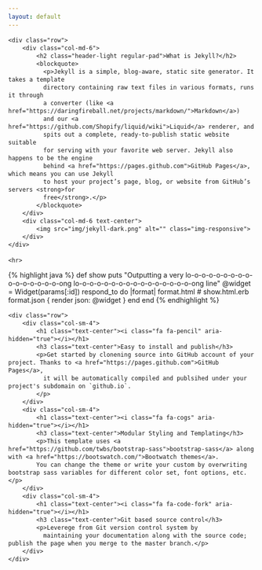 ```yaml
---
layout: default
---
```



<div class="container">

    <div class="row">
        <div class="col-md-6">
            <h2 class="header-light regular-pad">What is Jekyll?</h2>
            <blockquote>
              <p>Jekyll is a simple, blog-aware, static site generator. It takes a template
              directory containing raw text files in various formats, runs it through
              a converter (like <a href="https://daringfireball.net/projects/markdown/">Markdown</a>)
              and our <a href="https://github.com/Shopify/liquid/wiki">Liquid</a> renderer, and
              spits out a complete, ready-to-publish static website suitable
              for serving with your favorite web server. Jekyll also happens to be the engine
              behind <a href="https://pages.github.com">GitHub Pages</a>, which means you can use Jekyll
              to host your project’s page, blog, or website from GitHub’s servers <strong>for
              free</strong>.</p>
            </blockquote>
        </div>
        <div class="col-md-6 text-center">
            <img src="img/jekyll-dark.png" alt="" class="img-responsive">
        </div>
    </div>

    <hr>


{% highlight java %}
def show
  puts "Outputting a very lo-o-o-o-o-o-o-o-o-o-o-o-o-o-o-o-ong lo-o-o-o-o-o-o-o-o-o-o-o-o-o-o-o-ong line"
  @widget = Widget(params[:id])
  respond_to do |format|
    format.html # show.html.erb
    format.json { render json: @widget }
  end
end
{% endhighlight %}

    <div class="row">
        <div class="col-sm-4">
            <h1 class="text-center"><i class="fa fa-pencil" aria-hidden="true"></i></h1>
            <h3 class="text-center">Easy to install and publish</h3>
            <p>Get started by clonening source into GitHub account of your project. Thanks to <a href="https://pages.github.com">GitHub Pages</a>,
              it will be automatically compiled and publsihed under your project's subdomain on `github.io`.
            </p>
        </div>
        <div class="col-sm-4">
            <h1 class="text-center"><i class="fa fa-cogs" aria-hidden="true"></i></h1>
            <h3 class="text-center">Modular Styling and Templating</h3>
            <p>This template uses <a href="https://github.com/twbs/bootstrap-sass">bootstrap-sass</a> along with <a href="https://bootswatch.com/">Bootwatch themes</a>.
            You can change the theme or write your custom by overwriting bootstrap sass variables for different color set, font options, etc.</p>
        </div>
        <div class="col-sm-4">
            <h1 class="text-center"><i class="fa fa-code-fork" aria-hidden="true"></i></h1>
            <h3 class="text-center">Git based source control</h3>
            <p>Leverege from Git version control system by
              maintaining your documentation along with the source code; publish the page when you merge to the master branch.</p>
        </div>
    </div>
</div>
